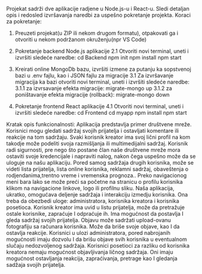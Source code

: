Projekat sadrži dve aplikacije radjene u Node.js-u i React-u. Sledi detaljan opis i redosled izvršavanja naredbi za uspešno pokretanje projekta.
Koraci za pokretanje:
1. Preuzeti projekat(u ZIP ili nekom drugom formatu), otpakovati ga i otvoriti u nekom podržanom okruženju(npr VS Code)
2. Pokretanje backend Node.js aplikacije
  2.1 Otvoriti novi terminal, uneti i izvršiti sledeće naredbe:
   cd Backend
   npm init
   npm install
   npm start
4. Kreirati online MongoDb bazu, izvršiti izmene za putanju ka sopstvenoj bazi u .env fajlu, kao i JSON fajlu za migracije
   3.1 Za izvršavanje migracija ka bazi otvoriti novi terminal, uneti i izvršiti sledeće naredbe:
     3.1.1 za izvrsavanje efekta migracije:
      migrate-mongo up
     3.1.2 za poništavanje efekta migracije (rollback):
     migrate-mongo down
  
5. Pokretanje frontend React aplikacije
   4.1 Otvoriti novi terminal, uneti i izvršiti sledeće naredbe:
   cd Frontend
   cd myapp
   npm install
   npm start
   
Kratak opis funkcionalnosti:
Aplikacija predstavlja primer društvene mreže. Korisnici mogu gledati sadržaj svojih prijatelja i ostavljati komentare ili reakcije na tom sadržaju. Svaki korisnik kreator ima svoj lični profil na kom takodje može podeliti svoja razmišljanja ili multimedijalni sadržaj. 
Korisnik radi sigurnosti, pre nego što postane član naše društvene mreže mora ostaviti svoje kredencijale i napraviti nalog, nakon čega uspešno može da se uloguje na našu aplikaciju. Pored samog sadržaja drugih korisnika, može se videti lista prijatelja, lista online korisnika, reklamni sadržaj, obaveštenja o rodjendanima,trentno vreme i vremenska prognoza..
Preko navigacionog meni bara lako se može preći sa početne na stranicu o profilu korisnika klikom na navigacione linkove, logo ili profilnu sliku. 
Naša aplikacija, ukratko, omogućava deljenje sadržaja i interakciju izmedju korisnika. Ona treba da obezbedi uloge: administratora, korisnika kreatora i korisnika posetioca.
Korisnik kreator ima uvid u listu prijatelja, može da pretražuje ostale korisnike, zapraćuje I odpraćuje ih. Ima mogućnost da postavlja I gleda sadržaj svojih prijatelja. Objavu može sadržati upload-ovanu fotografiju sa računara korisnika. Može da briše svoje objave, kao I da ostavlja reakcije.
Korisnici u ulozi administratora, pored nabrojanih mogućnosti imaju dozvolu I da brišu objave svih korisnika u eventualnom slučaju nedozvoljenog sadržaja.
Korisnici posetioci za razliku od korisnika kreatora nemaju mogućnost objavljivanja ličnog sadržaja. Oni imaju mogućnost ostavljanja reakcija, zapraćivanja, pretrage kao I gledanja sadžaja svojih prijatelja.


